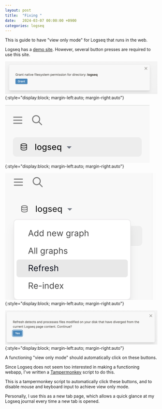 ```yaml
---
layout: post
title:  "Fixing "
date:   2024-03-07 00:00:00 +0900
categories: logseq
---
```

This is guide to have "view only mode" for Logseq that runs in the web.

Logseq has a [demo site](https://demo.logseq.com/). However, several button presses are required to use this site.

![Step 1](/assets/2024-03-04-Read-Only-Logseq/1.png){:style="display:block; margin-left:auto; margin-right:auto"}

![Step 2](/assets/2024-03-04-Read-Only-Logseq/2.png){:style="display:block; margin-left:auto; margin-right:auto"}

![Step 3](/assets/2024-03-04-Read-Only-Logseq/3.png){:style="display:block; margin-left:auto; margin-right:auto"}

![Step 4](/assets/2024-03-04-Read-Only-Logseq/4.png){:style="display:block; margin-left:auto; margin-right:auto"}

A functioning "view only mode" should automatically click on these buttons. 

Since Logseq does not seem too interested in making a functioning webapp, I've written a [Tampermonkey](https://tampermonkey.net/) script to do this. 

This is a tampermonkey script to automatically click these buttons, and to disable mouse and keyboard input to achieve view only mode.

<script src="https://gist.github.com/yuyangchee98/1dc49651895b9d4086c8e5622b56911b.js"></script>

Personally, I use this as a new tab page, which allows a quick glance at my Logseq journal every time a new tab is opened.